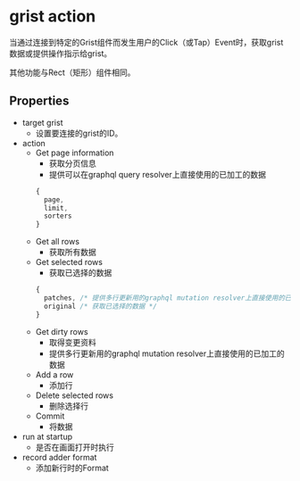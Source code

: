 # grist action

当通过连接到特定的Grist组件而发生用户的Click（或Tap）Event时，获取grist数据或提供操作指示给grist。

其他功能与Rect（矩形）组件相同。

## Properties

- target grist
  - 设置要连接的grist的ID。
- action
  - Get page information
    - 获取分页信息
    - 提供可以在graphql query resolver上直接使用的已加工的数据
    ```js
    {
      page,
      limit,
      sorters
    }
    ```
  - Get all rows
    - 获取所有数据
  - Get selected rows
    - 获取已选择的数据
    ```ts
    {
      patches, /* 提供多行更新用的graphql mutation resolver上直接使用的已加工的数据*/
      original /* 获取已选择的数据 */
    }
    ```
  - Get dirty rows
    - 取得变更资料
    - 提供多行更新用的graphql mutation resolver上直接使用的已加工的数据
  - Add a row
    - 添加行
  - Delete selected rows
    - 删除选择行
  - Commit
    - 将数据
- run at startup
  - 是否在画面打开时执行
- record adder format
  - 添加新行时的Format
